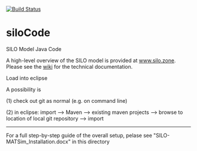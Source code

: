 [![Build Status](https://travis-ci.org/msmobility/silo.svg?branch=master)](https://travis-ci.org/msmobility/silo)

# siloCode
SILO Model Java Code

A high-level overview of the SILO model is provided at www.silo.zone. Please see the [wiki](https://wiki.tum.de/display/msmmodels/SILO) for the technical documentation.

Load into eclipse

A possibility is

(1) check out git as normal (e.g. on command line)

(2) in eclipse: import --> Maven --> existing maven projects --> browse to location of local git repository --> import

-----

For a full step-by-step guide of the overall setup, pelase see "SILO-MATSim_Installation.docx" in this directory

